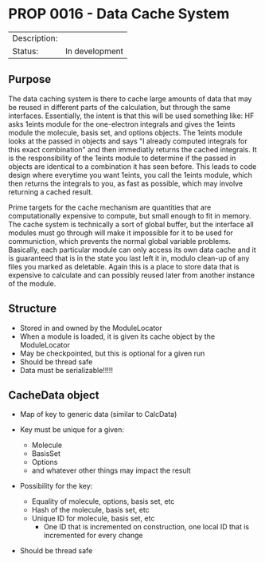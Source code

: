 # PROP 0016 - Data Cache System

|                |                                           |
|:---------------|:------------------------------------------|
| Description:   |                                           |
| Status:        | In development                            |
 

## Purpose

The data caching system is there to cache large amounts of data that may be reused
in different parts of the calculation, but through the same interfaces. Essentially, the intent is that this will be used something like:
HF asks 1eints module for the one-electron integrals and gives the 1eints module the molecule, basis set, and options objects. The 1eints module looks at the passed in objects and says "I already computed integrals for this exact combination" and then immediatly returns the cached integrals.  It is the responsibility of the 1eints module to determine if the passed in objects are identical to a combination it has seen before.  This leads to code design where everytime you want 1eints, you call the 1eints module, which then returns the integrals to you, as fast as possible, which may involve returning a cached result.

Prime targets for the cache mechanism are quantities that are computationally expensive to compute, but small enough to fit in memory.  The cache system is technically a sort of global buffer, but the interface all modules must go through will make it impossible for it to be used for communiction, which prevents the normal global variable problems.  Basically, each particular module can only access its own data cache and it is guaranteed that is in the state you last left it in, modulo clean-up of any files you marked as deletable. Again this is a place to store data that is expensive to calculate and can possibly reused
later from another instance of the module.


## Structure
 * Stored in and owned by the ModuleLocator
 * When a module is loaded, it is given its cache object by the ModuleLocator
 * May be checkpointed, but this is optional for a given run
 * Should be thread safe
 * Data must be serializable!!!!!


## CacheData object
 * Map of key to generic data (similar to CalcData)
 * Key must be unique for a given:
   * Molecule
   * BasisSet
   * Options
   * and whatever other things may impact the result

 * Possibility for the key:
   * Equality of molecule, options, basis set, etc
   * Hash of the molecule, basis set, etc 
   * Unique ID for molecule, basis set, etc
     * One ID that is incremented on construction, one local ID that
       is incremented for every change

 * Should be thread safe
